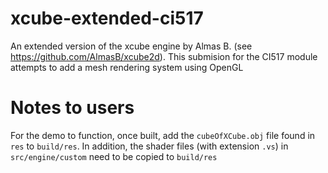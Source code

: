 xcube-extended-ci517
==========

An extended version of the xcube engine by Almas B. (see https://github.com/AlmasB/xcube2d). This submision for the CI517 module attempts to add a mesh rendering system using OpenGL

# Notes to users
For the demo to function, once built, add the `cubeOfXCube.obj` file found in `res` to `build/res`. In addition, the shader files (with extension `.vs`) in `src/engine/custom` need to be copied to `build/res`